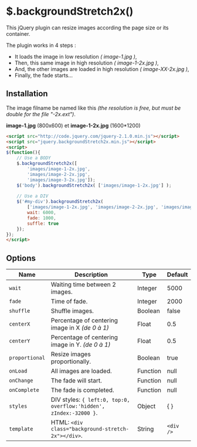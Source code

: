 $.backgroundStretch2x()
=======================
This jQuery plugin can resize images according the page size or its container.

The plugin works in 4 steps :
* It loads the image in low resolution *( image-1.jpg )*,
* Then, this same image in high resolution *( image-1-2x.jpg )*,
* And, the other images are loaded in high resolution *( image-XX-2x.jpg )*,
* Finally, the fade starts...

Installation
------------

The image filname be named like this *(the resolution is free, but must be double for the file "-2x.ext")*.

**image-1.jpg** (800x600) et **image-1-2x.jpg** (1600*1200)

```html
<script src="http://code.jquery.com/jquery-2.1.0.min.js"></script>
<script src="jquery.backgroundStretch2x.min.js"></script>
<script>
$(function(){
	// Use a BODY
	$.backgroundStretch2x([
		'images/image-1-2x.jpg',
		'images/image-2-2x.jpg',
		'images/image-3-2x.jpg']);
	$('body').backgroundStretch2x( ['images/image-1-2x.jpg'] );
	
	// Use a DIV
	$('#my-div').backgroundStretch2x(
		['images/image-1-2x.jpg', 'images/image-2-2x.jpg', 'images/image-3-2x.jpg'], {
		wait: 6000,
		fade: 1000,
		suffle: true
	});
});
</script>
```

Options
-------

| Name | Description | Type | Default |
|------|-------------|------|---------|
| `wait` | Waiting time between 2 images. | Integer | 5000 |
| `fade` | Time of fade. | Integer | 2000 |
| `shuffle` | Shuffle images. | Boolean | false |
| `centerX` | Percentage of centering image in X *(de 0 à 1)* | Float | 0.5 |
| `centerY` | Percentage of centering image in Y. *(de 0 à 1)* | Float | 0.5 |
| `proportional` | Resize images proportionally. | Boolean | true |
| `onLoad` | All images are loaded. | Function | null |
| `onChange` | The fade will start. | Function | null |
| `onComplete` | The fade is completed. | Function | null |
| `styles` | DIV styles: `{ left:0, top:0, overflow:'hidden', zIndex:-32000 }`. | Object | { } |
| `template` | HTML: `<div class="background-stretch-2x"></div>`. | String | `<div />` |

